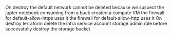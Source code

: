 On destroy the default network cannot be deleted because 
    we suspect the jupter notebook consuming from a buck created a compute VM
    the firewall for default-allow-https uses it
    the firewall for default-allow-http uses it
On destroy terraform delete the infra service account storage.admin role before successfully destroy the storage bucket
